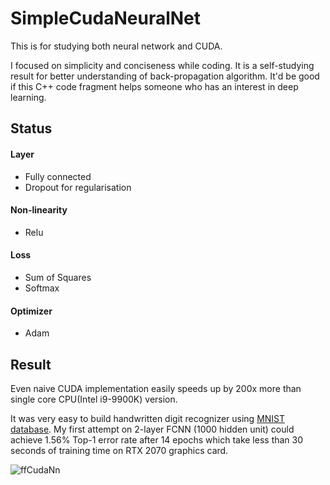 ﻿# SimpleCudaNeuralNet
This is for studying both neural network and CUDA.

I focused on simplicity and conciseness while coding. It is a self-studying result for better understanding of back-propagation algorithm. It'd be good if this C++ code fragment helps someone who has an interest in deep learning.

## Status
#### Layer
* Fully connected
* Dropout for regularisation
	
#### Non-linearity
* Relu

#### Loss
* Sum of Squares 
* Softmax

#### Optimizer 
* Adam

## Result
Even naive CUDA implementation easily speeds up by 200x more than single core CPU(Intel i9-9900K) version.

It was very easy to build handwritten digit recognizer using [MNIST database](http://yann.lecun.com/exdb/mnist/). My first attempt on 2-layer FCNN (1000 hidden unit) could achieve 1.56% Top-1 error rate after 14 epochs which take less than 30 seconds of training time on RTX 2070 graphics card.

![ffCudaNn](https://user-images.githubusercontent.com/670560/91796552-735ee780-ec5b-11ea-88fc-0f0a343ce8d6.png)
